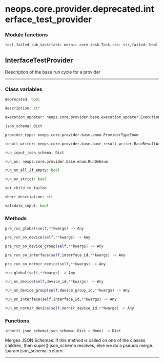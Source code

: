 # neops.core.provider.deprecated.interface_test_provider
### Module functions
```python
test_failed_sub_task(task: nornir.core.task.Task,res: str,failed: bool = False) -> nornir.core.task.Result
```
## InterfaceTestProvider
Description of the base run cycle for a provider

----------
### Class variables
```python
deprecated: bool
```
```python
description: str
```
```python
execution_updater: neops.core.provider.base.execution_updater.ExecutionUpdater
```
```python
json_schema: Dict
```
```python
provider_type: neops.core.provider.base.enum.ProviderTypeEnum
```
```python
result_writer: neops.core.provider.base.base_result_writer.BaseResultWriter
```
```python
run_input_json_schema: Dict
```
```python
run_on: neops.core.provider.base.enum.RunOnEnum
```
```python
run_on_all_if_empty: bool
```
```python
run_on_strict: bool
```
```python
set_child_to_failed
```
```python
short_description: str
```
```python
validate_input: bool
```
### Methods
```python
pre_run_global(self,**kwargs) -> Any
```
```python
pre_run_on_device(self,**kwargs) -> Any
```
```python
pre_run_on_device_group(self,**kwargs) -> Any
```
```python
pre_run_on_interface(self,interface_id,**kwargs) -> Any
```
```python
pre_run_on_nornir_device(self,**kwargs) -> Any
```
```python
run_global(self,**kwargs) -> Any
```
```python
run_on_device(self,device_id,**kwargs) -> Any
```
```python
run_on_device_group(self,device_group_id,**kwargs) -> Any
```
```python
run_on_interface(self,interface_id,**kwargs) -> Any
```
```python
run_on_nornir_device(self,nornir_device_id,**kwargs) -> Any
```
### Functions
```python
inherit_json_schema(json_schema: Dict = None) -> Dict
```
Merges JSON Schemas: If this method is called on one of the classes children, then
super().json_schema resolves, else we do a pseudo merge.
:param json_schema:
:return:

----------